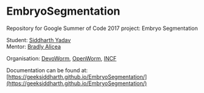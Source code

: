 # EmbryoSegmentation

Repository for Google Summer of Code 2017 project: Embryo Segmentation

Student: [Siddharth Yadav][0]   
Mentor: [Bradly Alicea][1]

Organisation: [DevoWorm][4], [OpenWorm][5], [INCF][3] 

Documentation can be found at: [https://geeksiddharth.github.io/EmbryoSegmentation/](https://geeksiddharth.github.io/EmbryoSegmentation/)


[0]: https://www.linkedin.com/in/1siddharthyadav/
[1]: https://www.linkedin.com/in/bradlyalicea
[3]: http://incf.org/
[4]: http://devoworm.weebly.com/
[5]: http://www.openworm.org/
